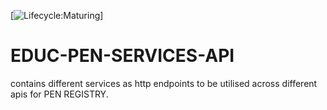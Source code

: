 [![Lifecycle:Maturing](https://img.shields.io/badge/Lifecycle-Maturing-007EC6)]
# EDUC-PEN-SERVICES-API
contains different services as http endpoints to be utilised across different apis for PEN REGISTRY.
